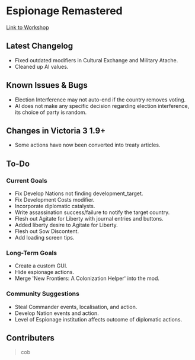 # Espionage Remastered
[Link to Workshop](https://steamcommunity.com/sharedfiles/filedetails/?id=3432409401)  

## Latest Changelog
+ Fixed outdated modifiers in Cultural Exchange and Military Atache.
+ Cleaned up AI values.

## Known Issues & Bugs
+ Election Interference may not auto-end if the country removes voting.
+ AI does not make any specific decision regarding election interference, its choice of party is random.  

## Changes in Victoria 3 1.9+
+ Some actions have now been converted into treaty articles.


## To-Do 
### Current Goals
+ Fix Develop Nations not finding development_target.
+ Fix Development Costs modifier.
+ Incorporate diplomatic catalysts.
+ Write assassination success/failure to notify the target country.
+ Flesh out Agitate for Liberty with journal entries and buttons.
+ Added liberty desire to Agitate for Liberty.
+ Flesh out Sow Discontent.
+ Add loading screen tips.

### Long-Term Goals
+ Create a custom GUI.
+ Hide espionage actions.
+ Merge 'New Frontiers: A Colonization Helper' into the mod.

### Community Suggestions
+ Steal Commander events, localisation, and action.
+ Develop Nation events and action.
+ Level of Espionage institution affects outcome of diplomatic actions.

## Contributers
> cob